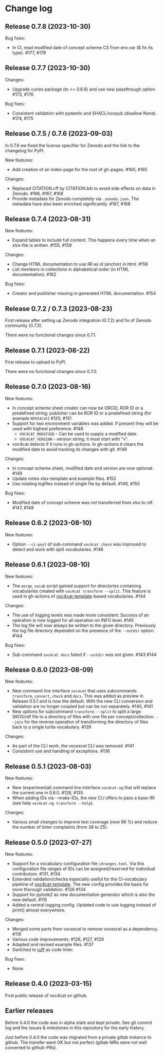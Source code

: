 # Change log

## Release 0.7.8 (2023-10-30)

Bug fixes:

- In CI, read modified date of concept scheme CS from env.var (& fix its type). #177, #178

## Release 0.7.7 (2023-10-30)

Changes:

- Upgrade curies package (to >= 0.6.6) and use new passthrough option. #173, #176

Bug fixes:

- Consistent validation with pydantic and SHACL/vocpub (disallow None). #174, #175

## Release 0.7.5 / 0.7.6 (2023-09-03)

In 0.7.6 we fixed the license specifier for Zenodo and the link to the changelog for PyPI.

New features:

- Add creation of an index-page for the root of gh-pages. #160, #165

Changes:

- Replaced CITATION.cff by CITATION.bib to avoid side effects on data in Zenodo. #166, #167, #168
- Provide metadata for Zenodo completely via `.zenodo.json`. The metadata have also been enriched significantly. #167, #168

## Release 0.7.4 (2023-08-31)

New features:

- Expand tables to include full content. This happens every time when an xlsx-file is written. #155, #159

Changes:

- Change HTML documentation to use IRI as id (anchor) in html. #156
- List members in collections in alphabetical order (in HTML documentation). #162

Bug fixes:

- Creator and publisher missing in generated HTML documentation. #154

## Release 0.7.2 / 0.7.3 (2023-08-23)

First release after setting up Zenodo integration (0.7.2) and fix of Zenodo community (0.7.3).

There were no functional changes since 0.7.1.

## Release 0.7.1 (2023-08-22)

First release to upload to PyPI.

There were no functional changes since 0.7.0.

## Release 0.7.0 (2023-08-16)

New features:

- In concept scheme sheet creator can now be ORCID, ROR ID or a predefined string; publisher can be ROR ID or a predefined string (for example `NFDI4Cat`) #120, #151
- Support for two environment variables was added. If present they will be used with highest preference. #148
  - `VOC4CAT_MODIFIED` - Can be used to supply a modified date.
  - `VOC4CAT_VERSION` - version string; it must start with "v".
- voc4cat detects if it runs in gh-actions. In gh-actions it clears the modified date to avoid tracking its changes with git. #148

Changes:

- In concept scheme sheet, modified date and version are now optional. #148
- Update notes xlsx-template and example files. #152
- Use rotating logfiles instead of single file by default. #149, #150

Bug fixes:

- Modified date of concept scheme was not transferred from xlsx to rdf. #147, #148

## Release 0.6.2 (2023-08-10)

New features:

- Option `--ci-post` of sub-command `voc4cat check` was improved to detect and work with split vocabularies. #146

## Release 0.6.1 (2023-08-10)

New features:

- The `merge_vocab` script gained support for directories containing vocabularies created with `voc4cat transform --split`. This feature is used in gh-actions of [voc4cat-template](https://github.com/nfdi4cat/voc4cat-template)-based vocabularies. #144

Changes:

- The use of logging levels was made more consistent: Success of an operation is now logged for all operation on INFO level. #145
- The log file will now always be written to the given directory. Previously the log file directory depended on the presence of the `--outdir` option. #144

Bug fixes:

- Sub-command `voc4cat docs` failed if `--outdir` was not given. #143 #144

## Release 0.6.0 (2023-08-09)

New features:

- New command line interface `voc4cat` that uses subcommands `transform`, `convert`, `check` and `docs`.
  This was added as preview in Release 0.5.1 and is now the default.
  With the new CLI conversion and validation are no longer coupled but can be run separately. #140, #141
- New options for subcommand `transform`: `--split` to split a large SKOS/rdf file to a directory of files with one file per concept/collection. `--join` for the reverse operation of  transforming the directory of files back to a single turtle vocabulary. #139

Changes:

- As part of the CLI work, the vocexcel CLI was removed. #141
- Consistent use and handling of exceptions. #136

## Release 0.5.1 (2023-08-03)

New features:

- New (experimental) command line interface `voc4cat-ng` that will replace the current one in 0.6.0. #128, #135
- When adding IDs via --make-IDs, the new CLI offers to pass a base-IRI (see help `voc4cat-ng transform --help`).

Changes:

- Various small changes to improve test coverage (now 96 %) and reduce the number of linter complaints (from 38 to 25).

## Release 0.5.0 (2023-07-27)

New features:

- Support for a vocabulary configuration file `idranges.toml`.
  Via this configuration file ranges of IDs can be assigned/reserved for individual contributors. #131, #134
- Extended validation/checks especially useful for the CI-vocabulary pipeline of [voc4cat-template](https://github.com/nfdi4cat/voc4cat-template).
  The new config provides the basis for more thorough validation. #126 #134
- Support for pylode2 as new documentation generator which is also the new default. #115
- Added a central logging config. Updated code to use logging instead of print() almost everywhere.

Changes:

- Merged some parts from vocexcel to remove vocexcel as a dependency. #119
- Various code improvements. #126, #127, #129
- Adapted and revised example files. #137
- Switched to [ruff](https://github.com/astral-sh/ruff) as code linter.

Bug fixes:

- None.

## Release 0.4.0 (2023-03-15)

First public release of voc4cat on github.

## Earlier releases

Before 0.4.0 the code was in alpha state and kept private.
See git commit log and the issues & milestones in this repository for the early history.

Just before 0.4.0 the code was migrated from a private gitlab instance to github.
The transfer went OK but not perfect (gitlab-MRs were not well converted to github-PRs).
